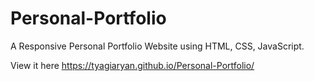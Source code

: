 # Personal-Portfolio
A Responsive Personal Portfolio Website using HTML, CSS, JavaScript.

View it here https://tyagiaryan.github.io/Personal-Portfolio/
